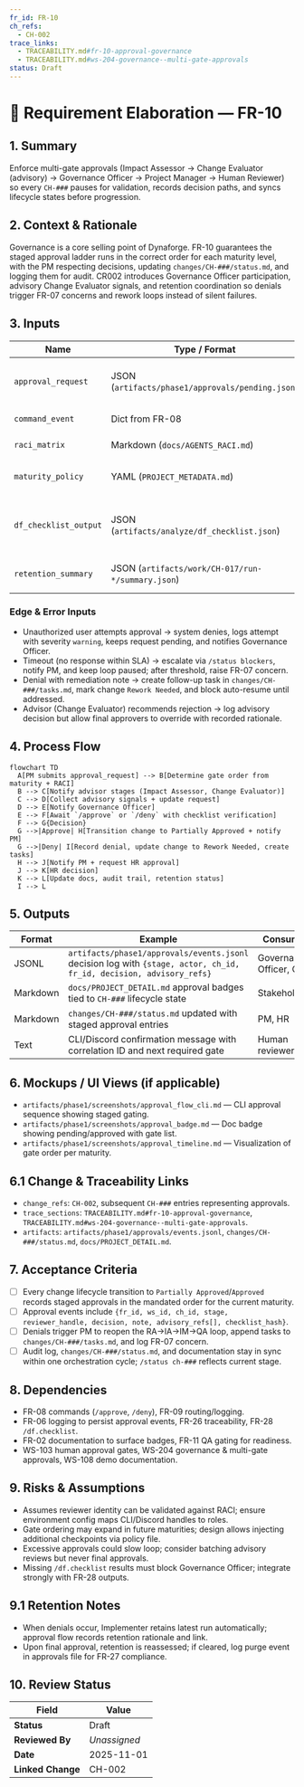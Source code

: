 ```yaml
---
fr_id: FR-10
ch_refs:
  - CH-002
trace_links:
  - TRACEABILITY.md#fr-10-approval-governance
  - TRACEABILITY.md#ws-204-governance--multi-gate-approvals
status: Draft
---
```


# 🧩 Requirement Elaboration — FR-10

## 1. Summary
Enforce multi-gate approvals (Impact Assessor → Change Evaluator (advisory) → Governance Officer → Project Manager → Human Reviewer) so every `CH-###` pauses for validation, records decision paths, and syncs lifecycle states before progression.

## 2. Context & Rationale
Governance is a core selling point of Dynaforge. FR-10 guarantees the staged approval ladder runs in the correct order for each maturity level, with the PM respecting decisions, updating `changes/CH-###/status.md`, and logging them for audit. CR002 introduces Governance Officer participation, advisory Change Evaluator signals, and retention coordination so denials trigger FR-07 concerns and rework loops instead of silent failures.

## 3. Inputs
| Name | Type / Format | Example | Notes |
|------|----------------|---------|-------|
| `approval_request` | JSON (`artifacts/phase1/approvals/pending.json`) | `{"fr_id":"FR-10","ch_id":"CH-017","stage":"Governance Officer","state":"Awaiting Decision"}` | Created when PM pauses for review. |
| `command_event` | Dict from FR-08 | `{"cmd":"/approve","user":"@governance","note":"Compliance satisfied","ch_id":"CH-017"}` | Human/agent action.
| `raci_matrix` | Markdown (`docs/AGENTS_RACI.md`) | `Governance Officer: Approver`, `Impact Assessor: Advisor` | Confirms permissions.
| `maturity_policy` | YAML (`PROJECT_METADATA.md`) | `M2: ["Impact Assessor","Change Evaluator","Governance Officer","PM","HR"]` | Defines gate order per maturity.
| `df_checklist_output` | JSON (`artifacts/analyze/df_checklist.json`) | `{"ch_id":"CH-017","status":"pass"}` | Required before Governance Officer approval.
| `retention_summary` | JSON (`artifacts/work/CH-017/run-*/summary.json`) | `{"retained":true,"reason":"awaiting GO review"}` | Provides context for approvals.

### Edge & Error Inputs
- Unauthorized user attempts approval → system denies, logs attempt with severity `warning`, keeps request pending, and notifies Governance Officer.
- Timeout (no response within SLA) → escalate via `/status blockers`, notify PM, and keep loop paused; after threshold, raise FR-07 concern.
- Denial with remediation note → create follow-up task in `changes/CH-###/tasks.md`, mark change `Rework Needed`, and block auto-resume until addressed.
- Advisor (Change Evaluator) recommends rejection → log advisory decision but allow final approvers to override with recorded rationale.

## 4. Process Flow
```mermaid
flowchart TD
  A[PM submits approval_request] --> B[Determine gate order from maturity + RACI]
  B --> C[Notify advisor stages (Impact Assessor, Change Evaluator)]
  C --> D[Collect advisory signals + update request]
  D --> E[Notify Governance Officer]
  E --> F[Await `/approve` or `/deny` with checklist verification]
  F --> G{Decision}
  G -->|Approve| H[Transition change to Partially Approved + notify PM]
  G -->|Deny| I[Record denial, update change to Rework Needed, create tasks]
  H --> J[Notify PM + request HR approval]
  J --> K[HR decision]
  K --> L[Update docs, audit trail, retention status]
  I --> L
```

## 5. Outputs
| Format | Example | Consumer |
|--------|---------|----------|
| JSONL | `artifacts/phase1/approvals/events.jsonl` decision log with `{stage, actor, ch_id, fr_id, decision, advisory_refs}` | Governance Officer, QA |
| Markdown | `docs/PROJECT_DETAIL.md` approval badges tied to `CH-###` lifecycle state | Stakeholders |
| Markdown | `changes/CH-###/status.md` updated with staged approval entries | PM, HR |
| Text | CLI/Discord confirmation message with correlation ID and next required gate | Human reviewer

## 6. Mockups / UI Views (if applicable)
- `artifacts/phase1/screenshots/approval_flow_cli.md` — CLI approval sequence showing staged gating.
- `artifacts/phase1/screenshots/approval_badge.md` — Doc badge showing pending/approved with gate list.
- `artifacts/phase1/screenshots/approval_timeline.md` — Visualization of gate order per maturity.

## 6.1 Change & Traceability Links
- `change_refs`: `CH-002`, subsequent `CH-###` entries representing approvals.
- `trace_sections`: `TRACEABILITY.md#fr-10-approval-governance`, `TRACEABILITY.md#ws-204-governance--multi-gate-approvals`.
- `artifacts`: `artifacts/phase1/approvals/events.jsonl`, `changes/CH-###/status.md`, `docs/PROJECT_DETAIL.md`.

## 7. Acceptance Criteria
* [ ] Every change lifecycle transition to `Partially Approved`/`Approved` records staged approvals in the mandated order for the current maturity.
* [ ] Approval events include `{fr_id, ws_id, ch_id, stage, reviewer_handle, decision, note, advisory_refs[], checklist_hash}`.
* [ ] Denials trigger PM to reopen the RA→IA→IM→QA loop, append tasks to `changes/CH-###/tasks.md`, and log FR-07 concern.
* [ ] Audit log, `changes/CH-###/status.md`, and documentation stay in sync within one orchestration cycle; `/status ch-###` reflects current stage.

## 8. Dependencies
- FR-08 commands (`/approve`, `/deny`), FR-09 routing/logging.
- FR-06 logging to persist approval events, FR-26 traceability, FR-28 `/df.checklist`.
- FR-02 documentation to surface badges, FR-11 QA gating for readiness.
- WS-103 human approval gates, WS-204 governance & multi-gate approvals, WS-108 demo documentation.

## 9. Risks & Assumptions
- Assumes reviewer identity can be validated against RACI; ensure environment config maps CLI/Discord handles to roles.
- Gate ordering may expand in future maturities; design allows injecting additional checkpoints via policy file.
- Excessive approvals could slow loop; consider batching advisory reviews but never final approvals.
- Missing `/df.checklist` results must block Governance Officer; integrate strongly with FR-28 outputs.

## 9.1 Retention Notes
- When denials occur, Implementer retains latest run automatically; approval flow records retention rationale and link.
- Upon final approval, retention is reassessed; if cleared, log purge event in approvals file for FR-27 compliance.

## 10. Review Status
| Field | Value |
|-------|-------|
| **Status** | Draft |
| **Reviewed By** | _Unassigned_ |
| **Date** | 2025-11-01 |
| **Linked Change** | CH-002 |
